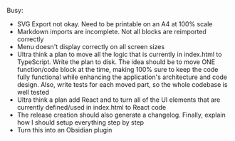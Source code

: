 Busy:
- SVG Export not okay. Need to be printable on an A4 at 100% scale
- Markdown imports are incomplete. Not all blocks are reimported correctly
- Menu doesn't display correctly on all screen sizes
- Ultra think a plan to move all the logic that is currently in index.html to TypeScript. Write the plan to disk. The idea should be to move ONE function/code block at the time, making 100% sure to keep the code fully functional while enhancing the application's architecture and code design. Also, write tests for each moved part, so the whole codebase is well tested
- Ultra think a plan add React and to turn all of the UI elements that are currently defined/used in index.html to React code
- The release creation should also generate a changelog. Finally, explain how I should setup everything step by step
- Turn this into an Obsidian plugin

